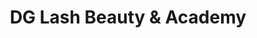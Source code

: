 ---
title: "DG Lash Beauty & Academy"
url: /santa-isabel/dg-lash-beauty-and-academy/
shop: beauty
---